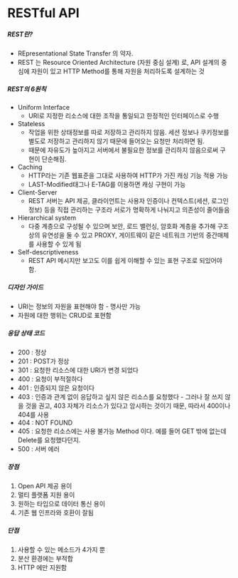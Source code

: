 # RESTful API

##### REST란?

- REpresentational State Transfer 의 약자. 
- REST 는 Resource Oriented Architecture (자원 중심 설계) 로, API 설계의 중심에 자원이 있고 HTTP Method를 통해 자원을 처리하도록 설계하는 것

##### REST의 6원칙

- Uniform Interface
  - URI로 지정한 리소스에 대한 조작을 통일되고 한정적인 인터페이스로 수행
- Stateless
  - 작업을 위한 상태정보를 따로 저장하고 관리하지 않음. 세션 정보나 쿠키정보를 별도로 저장하고 관리하지 않기 때문에 들어오는 요청만 처리하면 됨. 
  - 때문에 자유도가 높아지고 서버에서 불필요한 정보를 관리하지 않음으로써 구현이 단순해짐.
- Caching
  - HTTP라는 기존 웹표준을 그대로 사용하여 HTTP가 가진 캐싱 기능 적용 가능
  - LAST-Modified태그나 E-TAG를 이용하면 캐싱 구현이 가능
- Client-Server
  - REST 서버는 API 제공, 클라이언트는 사용자 인증이나 컨텍스트(세션, 로그인 정보) 등을 직접 관리하는 구조라 서로가 명확하게 나눠지고 의존성이 줄어들음
- Hierarchical system
  - 다중 계층으로 구성될 수 있으며 보안, 로드 밸런싱, 암호화 계층을 추가해 구조상의 유연성을 둘 수 있고 PROXY, 게이트웨이 같은 네트워크 기반의 중간매체를 사용할 수 있게 됨
- Self-descriptiveness
  - REST API 메시지만 보고도 이를 쉽게 이해할 수 있는 표현 구조로 되있어야 함.

##### 디자인 가이드

- URI는 정보의 자원을 표현해야 함 - 명사만 가능
- 자원에 대한 행위는 CRUD로 표현함

##### 응답 상태 코드

- 200 : 정상
- 201 : POST가 정상
- 301 : 요청한 리소스에 대한 URI가 변경 되었다
- 400 : 요청이 부적절하다
- 401 : 인증되지 않은 요청이다
- 403 : 인증과 관계 없이 응답하고 싶지 않은 리소스를 요청했다 - 그러나 잘 쓰지 않을 것을 권고, 403 자체가 리소스가 있다고 암시하는 것이기 때문, 따라서 400이나 404를 사용
- 404 : NOT FOUND
- 405 : 요청한 리소스에는 사용 불가능 Method 이다. 예를 들어 GET 밖에 없는데 Delete를 요청했다던지.
- 500 : 서버 에러

##### 장점

1. Open API 제공 용이
2. 멀티 플랫폼 지원 용이
3. 원하는 타입으로 데이터 통신 용이
4. 기존 웹 인프라와 호환이 잘됨

##### 단점

1. 사용할 수 있는 메소드가 4가지 뿐
2. 분산 환경에는 부적합
3. HTTP 에만 지원함